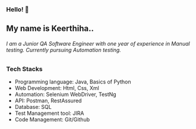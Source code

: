 ### Hello! 👋

## My name is Keerthiha..

###### I am a Junior QA Software Engineer with one year of experience in Manual testing. Currently pursuing Automation testing. 

### Tech Stacks

* Programming language: Java, Basics of Python
* Web Development: Html, Css, Xml
* Automation: Selenium WebDriver, TestNg 
* API: Postman, RestAssured
* Database: SQL
* Test Management tool: JIRA
* Code Management: Git/Github

<!--
**keerthimano08/keerthimano08** is a ✨ _special_ ✨ repository because its `README.md` (this file) appears on your GitHub profile.

Here are some ideas to get you started:

- 🔭 I’m currently working on ...
- 🌱 I’m currently learning ...
- 👯 I’m looking to collaborate on ...
- 🤔 I’m looking for help with ...
- 💬 Ask me about ...
- 📫 How to reach me: ...
- 😄 Pronouns: ...
- ⚡ Fun fact: ...
-->
